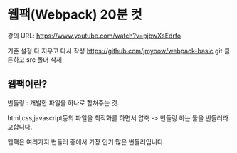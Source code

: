 # 웹팩(Webpack) 20분 컷

강의 URL: https://www.youtube.com/watch?v=pjbwXsEdrfo

기존 설정 다 지우고 다시 작성
https://github.com/jmyoow/webpack-basic git 클론하고 src 폴더 삭제

## 웹팩이란?

번들링 : 개발한 파일을 하나로 합쳐주는 것.

html,css,javascript등의 파일을 최적화를 하면서 압축 -> 번들링 하는 툴을 번들러라고합니다.

웹팩은 여러가지 번들러 중에서 가장 인기 많은 번들러입니다.
